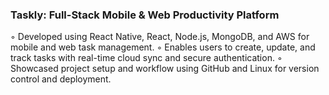 ### Taskly: Full-Stack Mobile & Web Productivity Platform 
◦ Developed using React Native, React, Node.js, MongoDB, and AWS for mobile and web task management.
◦ Enables users to create, update, and track tasks with real-time cloud sync and secure authentication.
◦ Showcased project setup and workflow using GitHub and Linux for version control and deployment.
